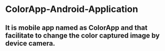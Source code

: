# ColorApp-Android-Application
##  It is mobile app named as ColorApp and that facilitate to change the color captured image by device camera.


